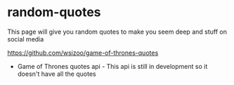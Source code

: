 # random-quotes
This page will give you random quotes to make you seem deep and stuff on social media

https://github.com/wsizoo/game-of-thrones-quotes
 - Game of Thrones quotes api
       - This api is still in development so it doesn't have all the quotes 